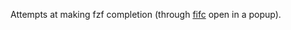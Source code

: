 Attempts at making fzf completion (through [fifc](https://github.com/gazorby/fifc) open in a popup).
